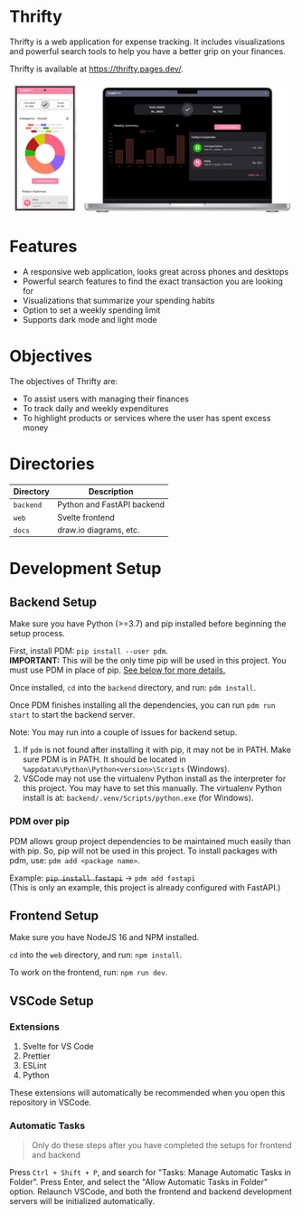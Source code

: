 # Thrifty

Thrifty is a web application for expense tracking. It includes visualizations and powerful search tools to help you have a better grip on your finances.

Thrifty is available at https://thrifty.pages.dev/.

![Thrifty Overview](docs/thrifty-overview.jpg)

# Features

- A responsive web application, looks great across phones and desktops
- Powerful search features to find the exact transaction you are looking for
- Visualizations that summarize your spending habits
- Option to set a weekly spending limit
- Supports dark mode and light mode

# Objectives

The objectives of Thrifty are:

- To assist users with managing their finances
- To track daily and weekly expenditures
- To highlight products or services where the user has spent excess money

# Directories

| Directory | Description |
|---|---|
|`backend` | Python and FastAPI backend |
| `web` | Svelte frontend |
| `docs` | draw.io diagrams, etc. |


# Development Setup

## Backend Setup

Make sure you have Python (>=3.7) and pip installed before beginning the setup process.

First, install PDM: `pip install --user pdm`.\
**IMPORTANT:** This will be the only time pip will be used in this project. You must use PDM in place of pip. [See below for more details.](#pdm-over-pip)

Once installed, `cd` into the `backend` directory, and run: `pdm install`.

Once PDM finishes installing all the dependencies, you can run `pdm run start` to start the backend server.

Note: You may run into a couple of issues for backend setup.

1. If `pdm` is not found after installing it with pip, it may not be in PATH. Make sure PDM is in PATH. It should be located in `%appdata%\Python\Python<version>\Scripts` (Windows).
2. VSCode may not use the virtualenv Python install as the interpreter for this project. You may have to set this manually. The virtualenv Python install is at: `backend/.venv/Scripts/python.exe` (for Windows).

### PDM over pip

PDM allows group project dependencies to be maintained much easily than with pip. So, pip will not be used in this project. To install packages with pdm, use: `pdm add <package name>`.

Example: ~~`pip install fastapi`~~ → `pdm add fastapi`\
(This is only an example, this project is already configured with FastAPI.)

## Frontend Setup

Make sure you have NodeJS 16 and NPM installed.

`cd` into the `web` directory, and run: `npm install`.

To work on the frontend, run: `npm run dev`.

## VSCode Setup

### Extensions

1. Svelte for VS Code
2. Prettier
3. ESLint
4. Python

These extensions will automatically be recommended when you open this repository in VSCode.

### Automatic Tasks

> Only do these steps after you have completed the setups for frontend and backend

Press `Ctrl + Shift + P`, and search for "Tasks: Manage Automatic Tasks in Folder". Press Enter, and select the "Allow Automatic Tasks in Folder" option. Relaunch VSCode, and both the frontend and backend development servers will be initialized automatically.
